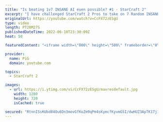 ```yaml
---
title: "Is beating 1v7 INSANE AI even possible? #1 - StarCraft 2"
excerpt: "I have challenged StarCraft 2 Pros to take on 7 Random INSANE Cheater AIs at once! Serral has said it is impossible unless maybe they're all Zergs. The first person brave enough to try it is Spirit (Soul), a Terran player. He takes on 7 Random insane AIs all on Any Build. Then he tried 7 Zergs. Then"
originalUrl: https://youtube.com/watch?v=CcFX72zESgU
type: video
length: PT20M27S
publishedDateTime: 2022-06-10T23:30:09Z
heat: 50

featuredContent: "<iframe width=\"800\" height=\"500\" frameborder=\"0\" src=\"https://www.youtube.com/embed/CcFX72zESgU\" allow=\"accelerometer; autoplay; encrypted-media; gyroscope; picture-in-picture\" allowfullscreen></iframe>"

provider:
  name: PiG
  domain: youtube.com

topics:
  - StarCraft 2

images:
  - url: https://i.ytimg.com/vi/CcFX72zESgU/maxresdefault.jpg
    width: 1280
    height: 720
    isCached: true

secured: "RtnnISsKUbd84Ou6Dn3movGfKoZm9qPm4sKymcfKyvmGSI/dwHUZ3ApTK17j1elb7EQFB/Dih68oCSsJeqvNFWG9uIgqMIQW2Xz1JSpom6ClIet7pTWTxBU0bNMPypwKFA/X4xiDHB3kvDB9YdH73bDlGS5sJprCigYdffLevIze9FEABNkrBpM/s4bnHx9vdx+z7U1Ytl9PJzucXX9VsAKeKE8yyJXqyc1yewV/pVL2RfqN6Vt8/XkSDc2fPpjc7s56j1RIr0BIxyxhmbmIjGUbZaxZVYGDwV4/7cauA4MmR3Wmxqxx/ZeGGe8qDj8W3CvuyeHGWIpBSZ9wuOTOBBLsUUlhWOzXkdRwRCDQ3SrZxAiTzymXnl4oNAroIp2ND2P0j2vrgwisiWBojKLvCdpRqXxVOSUC5oMyv5plMlM=;P0mtgOQdSlrkDyDmTK0kMg=="
---
```


